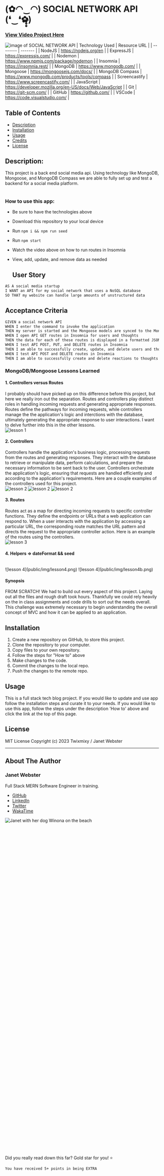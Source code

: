 # (✿◠‿◠) SOCIAL NETWORK API (❛‿❛✿̶̥̥)

### [View Video Project Here](https://janets-tech-blog-a73a7af9497f.herokuapp.com/ "SOCIAL NETWORK API")<br />
![image of SOCIAL NETWORK API](/public/img/projectimage.png "image of SOCIAL NETWORK API")
| Technology Used    | Resource URL |
| --------  | ------- |
| NodeJS      | https://nodejs.org/en |
| ExpressJS      | https://expressjs.com/ |
| Nodemon  | https://www.npmjs.com/package/nodemon |
| Insomnia | https://insomnia.rest/ |
| MongoDB | https://www.mongodb.com/ |
| Mongoose | https://mongoosejs.com/docs/ |
| MongoDB Compass | https://www.mongodb.com/products/tools/compass |
| Screencastify | https://www.screencastify.com/ |
| JavaScript | https://developer.mozilla.org/en-US/docs/Web/JavaScript |
| Git       | https://git-scm.com/ |
| GitHub     | https://github.com/ |
| VSCode    | https://code.visualstudio.com/ |

## Table of Contents

* [Description](#description)
* [Installation](#installation)
* [Usage](#usage)
* [Credits](#credits)
* [License](#license)

## Description:
This project is a back end social media api. Using technology like MongoDB, Mongoose, and MongoDB Compass we are able to fully set up and test a backend for a social media platform.<br />
<br />

### How to use this app:

* Be sure to have the technologies above
* Download this repository to your local device
* Run `npm i && npm run seed`
* Run `npm start`
* Watch the video above on how to run routes in Insomnia
* View, add, update, and remove data as needed

  ## User Story

```md
AS A social media startup
I WANT an API for my social network that uses a NoSQL database
SO THAT my website can handle large amounts of unstructured data
```

## Acceptance Criteria

```md
GIVEN a social network API
WHEN I enter the command to invoke the application
THEN my server is started and the Mongoose models are synced to the MongoDB database
WHEN I open API GET routes in Insomnia for users and thoughts
THEN the data for each of these routes is displayed in a formatted JSON
WHEN I test API POST, PUT, and DELETE routes in Insomnia
THEN I am able to successfully create, update, and delete users and thoughts in my database
WHEN I test API POST and DELETE routes in Insomnia
THEN I am able to successfully create and delete reactions to thoughts and add and remove friends to a user’s friend list
```

### MongoDB/Mongoose Lessons Learned 

#### 1. Controllers versus Routes
I probably should have picked up on this difference before this project, but here we really iron out the separation. Routes and controllers play distinct roles in handling incoming requests and generating appropriate responses. Routes define the pathways for incoming requests, while controllers manage the the application's logic and interctions with the database, ultimately generating the appropriate response to user interactions. I want to delve further into this in the other lessons.
<br />
![lesson 1](public/img/lesson1.png)

#### 2. Controllers
Controllers handle the application's business logic, processing requests from the routes and generating responses. They interact with the database to retrieve or manipulate data, perform calculations, and prepare the necessary information to be sent back to the user. Controllers orchestrate the application's logic, ensuring that requests are handled efficiently and according to the application's requirements. Here are a couple examples of the controllers used for this project.
<br />
![lesson 2](public/img/lesson2.png)
![lesson 2](public/img/lesson2b.png)
![lesson 2](public/img/lesson2c.png)

#### 3. Routes
Routes act as a map for directing incoming requests to specific controller functions. They define the endpoints or URLs that a web application can respond to. When a user interacts with the application by accessing a particular URL, the corresponding route matches the URL pattern and directs the request to the appropriate controller action. Here is an example of the routes using the controllers.
<br />
![lesson 3](public/img/lesson3.png)

#### 4. Helpers => dateFormat && seed

<br />
![lesson 4](public/img/lesson4.png)
![lesson 4](public/img/lesson4b.png)

#### Synopsis
FROM SCRATCH! We had to build out every aspect of this project. Laying out all the files and rough draft took hours. Thankfully we could rely heavily on the in class assignments and code drills to sort out the needs overall. This challenge was extremely necessary to begin understanding the overall concept of MVC and how it can be applied to an application.

## Installation

1. Create a new repository on GitHub, to store this project.
2. Clone the repository to your computer.
3. Copy files to your own repository.
4. Follow the steps for "How to" above
5. Make changes to the code.
6. Commit the changes to the local repo.
7. Push the changes to the remote repo.

## Usage

This is a full stack tech blog project. If you would like to update and use app follow the installation steps and curate it to your needs. If you would like to use this app, follow the steps under the description 'How to' above and click the link at the top of this page.

## License

MIT License
Copyright (c) 2023 Twixmixy / Janet Webster

<hr />

## About The Author
### Janet Webster
Full Stack MERN Software Engineer in training.

- [GitHub](https://github.com/TwixmixyJanet/)
- [LinkedIn](https://www.linkedin.com/in/twixmixy/)
- [Twitter](https://twitter.com/Twixmixy)
- [WakaTime](https://wakatime.com/@Twixmixy)

![Janet with her dog Winona on the beach](https://avatars.githubusercontent.com/u/117195025?v=4)

<br /><br /><br /><br /><br /><br /><br /><br /><br /><br /><br /><br /><br /><br /><br /><br /><br /><br /><br /><br /><br /><br /><br /><br /><br /><br /><br /><br /><br /><br /><br /><br /><br /><br /><br /><br /><br /><br /><br /><br /><br /><br /><br /><br /><br /><br /><br /><br /><br /><br /><br /><br /><br /><br /><br /><br /><br /><br /><br /><br /><br /><br />

Did you really read down this far? Gold star for you! ⭐
```
You have received 5+ points in being EXTRA
```